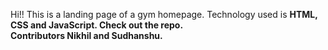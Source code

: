 Hi!! This is a landing page of a gym homepage. Technology used is <strong>HTML, <strong>CSS and <strong>JavaScript. Check out the repo.
<br>
Contributors <strong>Nikhil and <strong>Sudhanshu.

